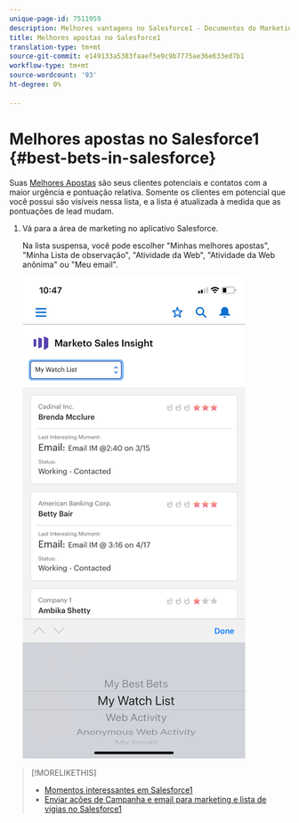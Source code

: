 ```yaml
---
unique-page-id: 7511959
description: Melhores vantagens no Salesforce1 - Documentos do Marketing - Documentação do produto
title: Melhores apostas no Salesforce1
translation-type: tm+mt
source-git-commit: e149133a5383faaef5e9c9b7775ae36e633ed7b1
workflow-type: tm+mt
source-wordcount: '93'
ht-degree: 0%

---
```



# Melhores apostas no Salesforce1 {#best-bets-in-salesforce}

Suas [Melhores Apostas](../../../../product-docs/marketo-sales-insight/msi-for-salesforce/features/stars-and-flames/priority-urgency-relative-score-and-best-bets.md) são seus clientes potenciais e contatos com a maior urgência e pontuação relativa. Somente os clientes em potencial que você possui são visíveis nessa lista, e a lista é atualizada à medida que as pontuações de lead mudam.

1. Vá para a área de marketing no aplicativo Salesforce.

   Na lista suspensa, você pode escolher &quot;Minhas melhores apostas&quot;, &quot;Minha Lista de observação&quot;, &quot;Atividade da Web&quot;, &quot;Atividade da Web anônima&quot; ou &quot;Meu email&quot;.

   ![](assets/one-2.png)

>[!MORELIKETHIS]
>
>* [Momentos interessantes em Salesforce1](interesting-moments-in-salesforce1.md)
>* [Enviar ações de Campanha e email para marketing e lista de vigias no Salesforce1](send-marketo-email-and-campaign-and-watchlist-actions-in-salesforce1.md)

>




